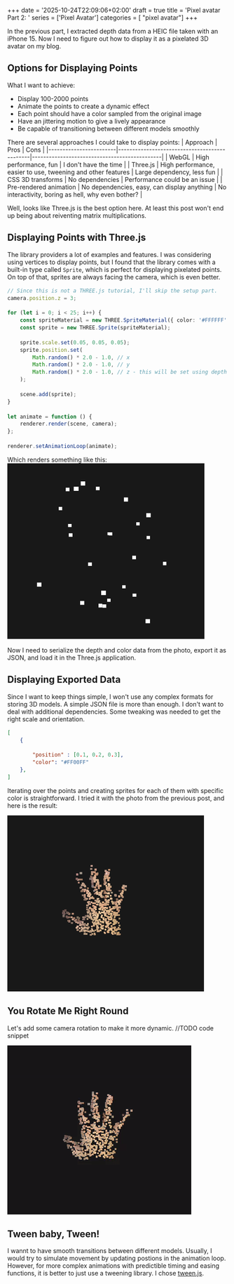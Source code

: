 +++
date = '2025-10-24T22:09:06+02:00'
draft = true
title = 'Pixel avatar Part 2: '
series = ['Pixel Avatar']
categories = [ "pixel avatar"]
+++

In the previous part, I extracted depth data from a HEIC file taken with an iPhone 15. Now I need to figure out how to display it as a pixelated 3D avatar on my blog.

## Options for Displaying Points

What I want to achieve:
- Display 100-2000 points
- Animate the points to create a dynamic effect
- Each point should have a color sampled from the original image
- Have an jittering motion to give a lively appearance
- Be capable of transitioning between different models smoothly

There are several approaches I could take to display points:
| Approach               | Pros                                         | Cons                                         |
|------------------------|----------------------------------------------|----------------------------------------------|
| WebGL                  | High performance, fun | I don't have the time |
| Three.js               | High performance, easier to use, tweening and other features                 | Large dependency, less fun          |
| CSS 3D transforms  | No dependencies    | Performance could be an issue      |
| Pre-rendered animation | No dependencies, easy, can display anything | No interactivity, boring as hell, why even bother? |

Well, looks like Three.js is the best option here. At least this post won't end up being about reiventing matrix multiplications.

## Displaying Points with Three.js

The library providers a lot of examples and features. I was considering using vertices to display points, but I found that the library comes with a built-in type called `Sprite`, which is perfect for displaying pixelated points. On top of that, sprites are always facing the camera, which is even better.

```typescript
// Since this is not a THREE.js tutorial, I'll skip the setup part.
camera.position.z = 3;

for (let i = 0; i < 25; i++) {
    const spriteMaterial = new THREE.SpriteMaterial({ color: '#FFFFFF' });
    const sprite = new THREE.Sprite(spriteMaterial);

    sprite.scale.set(0.05, 0.05, 0.05);
    sprite.position.set(
        Math.random() * 2.0 - 1.0, // x
        Math.random() * 2.0 - 1.0, // y
        Math.random() * 2.0 - 1.0, // z - this will be set using depth data later
    );

    scene.add(sprite);
}

let animate = function () {
    renderer.render(scene, camera);
};

renderer.setAnimationLoop(animate);
```
Which renders something like this:
![Three.js Random Sprites](sprites.png "Three.js Random Sprites")

Now I need to serialize the depth and color data from the photo, export it as JSON, and load it in the Three.js application.

## Displaying Exported Data
Since I want to keep things simple, I won't use any complex formats for storing 3D models. A simple JSON file is more than enough. I don't want to deal with additional dependencies. Some tweaking was needed to get the right scale and orientation.
```json
[
    {
        
        "position" : [0.1, 0.2, 0.3],
        "color": "#FF00FF"
    },
]
```

Iterating over the points and creating sprites for each of them with specific color is straightforward. I tried it with the photo from the previous post, and here is the result:

![Hand made of sprites](hand.png "Hand made of sprites")

## You Rotate Me Right Round
Let's add some camera rotation to make it more dynamic.
//TODO code snippet

![Rotating Hand](hand_rotating.gif "Rotating Hand")

## Tween baby, Tween!
I wannt to have smooth transitions between different models. Usually, I would try to simulate movement by updating postions in the animation loop. However, for more complex animations with predictible timing and easing functions, it is better to just use a tweening library. I chose [tween.js](https://github.com/tweenjs/tween.js).